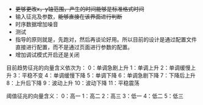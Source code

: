 + ~~更够更改x，y轴范围，产生的时间能够是标准格式时间~~
+ 输入征兆及参数，~~能够直接在该界面进行判断~~
+ 时序数据增加噪音
+ 测试
+ 指导的原则就是，先跑对，然后再谈论好用。所以目前的设计是通过配置文件直接进行配置，而不是通过页面进行参数的配置。
+ 增加调试模式开启还是关闭


目前趋势征兆的向量含义依次为：
0：单调急剧上升
1：单调上升
2：单调缓慢上升
3：平稳不变
4：单调缓慢下降
5：单调下降
6：单调急剧下降
7：下降后上升
8：上升后下降
9：波动上升
10：波动下降
11：平稳震荡


阈值征兆的向量含义：
0：高一
1：高二
2：高三
3：低一
4：低二
5：低三